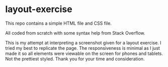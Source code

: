 # layout-exercise

This repo contains a simple HTML file and CSS file. 

All coded from scratch with some syntax help from Stack Overflow. 

This is my attempt at interpreting a screenshot given for a layout exercise. I tried my best to replicate the page. The responsiveness is minimal as I just made it so all elements were viewable on the screen for phones and tablets. Not the prettiest styled. Thank you for your time and consideration. 
